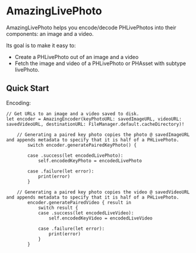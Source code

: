 # AmazingLivePhoto

AmazingLivePhoto helps you encode/decode PHLivePhotos into their components: an image and a video. 

Its goal is to make it easy to:
- Create a PHLivePhoto out of an image and a video
- Fetch the image and video of a PHLivePhoto or PHAsset with subtype livePhoto.

## Quick Start

Encoding:

```
// Get URLs to an image and a video saved to disk.
let encoder = AmazingEncoder(keyPhotoURL: savedImageURL, videoURL: savedVideoURL, destinationURL: FileManager.default.cacheDirectory)!
		
    // Generating a paired key photo copies the photo @ savedImageURL and appends metadata to specify that it is half of a PHLivePhoto.
		switch encoder.generatePairedKeyPhoto() {
			
		case .success(let encodedLivePhoto):
			self.encodedKeyPhoto = encodedLivePhoto
			
		case .failure(let error):
			print(error)
		}
		
    // Generating a paired key photo copies the video @ savedVideoURL and appends metadata to specify that it is half of a PHLivePhoto.
		encoder.generatePairedVideo { result in
			switch result {
			case .success(let encodedLiveVideo):
				self.encodedKeyVideo = encodedLiveVideo
				
			case .failure(let error):
				print(error)
			}
		}

```
